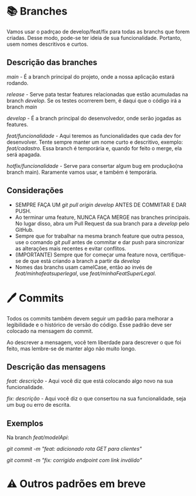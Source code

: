 # 📚 Branches

Vamos usar o padrçao de develop/feat/fix para todas as branchs que forem criadas. Desse modo, pode-se ter ideia de sua funcionalidade. Portanto, usem nomes descritivos e curtos.

## Descrição das branches

*main* - É a branch principal do projeto, onde a nossa aplicação estará rodando.

*release* - Serve pata testar features relacionadas que estão acumuladas na branch *develop*. Se os testes ocorrerem bem, é daqui que o código irá a branch *main*

*develop* - É a branch principal do desenvolvedor, onde serão jogadas as features.

*feat/funcionalidade* - Aqui teremos as funcionalidades que cada dev for desenvolver. Tente sempre manter um nome curto e descritivo, exemplo: *feat/cadastro*. Essa branch é temporária e, quando for feito o merge, ela será apagada.

*hotfix/funcionalidade* - Serve para consertar algum bug em produção(na branch main). Raramente vamos usar, e também é temporária.

## Considerações

- SEMPRE FAÇA UM *git pull origin develop* ANTES DE COMMITAR E DAR PUSH.
- Ao terminar uma feature, NUNCA FAÇA MERGE nas branches principais. No lugar disso, abra um Pull Request da sua branch para a *develop* pelo GitHub.
- Sempre que for trabalhar na mesma branch feature que outra pessoa, use o comando *git pull* antes de commitar e dar push para sincronizar as alterações mais recentes e evitar conflitos.
- (IMPORTANTE) Sempre que for começar uma feature nova, certifique-se de que está criando a branch a partir da *develop*
- Nomes das branchs usam camelCase, então ao invés de *feat/minhafeatsuperlegal*, use *feat/minhaFeatSuperLegal*.

# 🖊️ Commits

Todos os commits também devem seguir um padrão para melhorar a legibilidade e o histórico de versão do  código. Esse padrão deve ser colocado na mensagem do commit.

Ao descrever a mensagem, você tem liberdade para descrever o que foi feito, mas lembre-se de manter algo não muito longo.

## Descrição das mensagens

*feat: descrição* - Aqui você diz que está colocando algo novo na sua funcionalidade.

*fix: descrição* - Aqui você diz o que consertou na sua funcionalidade, seja um bug ou erro de escrita.

## Exemplos

Na branch *feat/modelApi*:

*git commit -m "feat: adicionado rota GET para clientes"*

*git commit -m "fix: corrigido endpoint com link inválido"*

# ⚠️ Outros padrões em breve